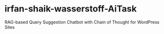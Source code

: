 # irfan-shaik-wasserstoff-AiTask
RAG-based Query Suggestion Chatbot with Chain  of Thought for WordPress Sites
